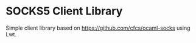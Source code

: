 SOCKS5 Client Library
=====================

Simple client library based on https://github.com/cfcs/ocaml-socks using Lwt.
